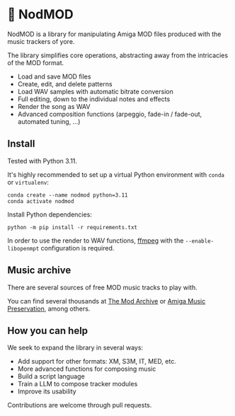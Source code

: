 # 🎹 NodMOD

NodMOD is a library for manipulating Amiga MOD files produced with the music trackers of yore.

The library simplifies core operations, abstracting away from the intricacies of the MOD format.

 * Load and save MOD files
 * Create, edit, and delete patterns
 * Load WAV samples with automatic bitrate conversion
 * Full editing, down to the individual notes and effects
 * Render the song as WAV
 * Advanced composition functions (arpeggio, fade-in / fade-out, automated tuning, ...)

## Install

Tested with Python 3.11.

It's highly recommended to set up a virtual Python environment with `conda` or `virtualenv`:
```
conda create --name nodmod python=3.11
conda activate nodmod
```

Install Python dependencies:
```
python -m pip install -r requirements.txt
```

In order to use the render to WAV functions, [ffmpeg](https://ffmpeg.org/download.html) with the `--enable-libopenmpt` configuration is required.

## Music archive

There are several sources of free MOD music tracks to play with.

You can find several thousands at [The Mod Archive](https://modarchive.org/) or [Amiga Music Preservation](https://amp.dascene.net/), among others.

## How you can help

We seek to expand the library in several ways:

 * Add support for other formats: XM, S3M, IT, MED, etc.
 * More advanced functions for composing music
 * Build a script language
 * Train a LLM to compose tracker modules
 * Improve its usability

Contributions are welcome through pull requests.
